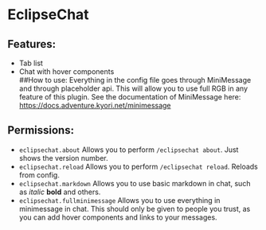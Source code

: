 # EclipseChat
## Features:
* Tab list
* Chat with hover components  
##How to use:
Everything in the config file goes through MiniMessage and through placeholder api. This will allow you to use full RGB in any 
feature of this plugin. See the documentation of MiniMessage here: <https://docs.adventure.kyori.net/minimessage>
## Permissions:
* `eclipsechat.about` Allows you to perform `/eclipsechat about`. Just shows the version number.
* `eclipsechat.reload` Allows you to perform `/eclipsechat reload`. Reloads from config.
* `eclipsechat.markdown` Allows you to use basic markdown in chat, such as *italic* **bold** and others.
* `eclipsechat.fullminimessage` Allows you to use everything in minimessage in chat. This should only be given to people you 
  trust, as you can add hover components and links to your messages.

